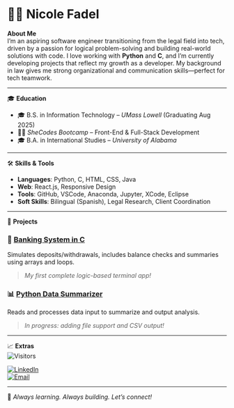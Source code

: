 # 👩‍💻 Nicole Fadel

**About Me**  
I’m an aspiring software engineer transitioning from the legal field into tech, driven by a passion for logical problem-solving and building real-world solutions with code. I love working with **Python** and **C**, and I’m currently developing projects that reflect my growth as a developer. My background in law gives me strong organizational and communication skills—perfect for tech teamwork.

---

🎓 **Education**  
- 🎓 B.S. in Information Technology – *UMass Lowell* (Graduating Aug 2025)  
- 👩‍💻 *SheCodes Bootcamp* – Front-End & Full-Stack Development  
- 🎓 B.A. in International Studies – *University of Alabama*  

---

🛠️ **Skills & Tools**  
- **Languages**: Python, C, HTML, CSS, Java 
- **Web**: React.js, Responsive Design   
- **Tools**: GitHub, VSCode, Anaconda, Jupyter, XCode, Eclipse
- **Soft Skills**: Bilingual (Spanish), Legal Research, Client Coordination  

---

📌 **Projects**  
### 🧮 [Banking System in C](https://github.com/nicolefadel21/banking-system-c)
Simulates deposits/withdrawals, includes balance checks and summaries using arrays and loops.  
> *My first complete logic-based terminal app!*

### 📊 [Python Data Summarizer](https://github.com/nicolefadel21/python-data-summarizer)
Reads and processes data input to summarize and output analysis.  
> *In progress: adding file support and CSV output!*

---

📈 **Extras**  
![Visitors](https://komarev.com/ghpvc/?username=nicolefadel21&color=blue)

[![LinkedIn](https://img.shields.io/badge/LinkedIn-Connect-blue?style=flat-square&logo=linkedin)](https://www.linkedin.com/in/nicole-fadel)  
[![Email](https://img.shields.io/badge/Email-nicolefadel21@gmail.com-informational?style=flat-square&logo=gmail)](mailto:nicolefadel21@gmail.com)

---

🚀 *Always learning. Always building. Let’s connect!*
